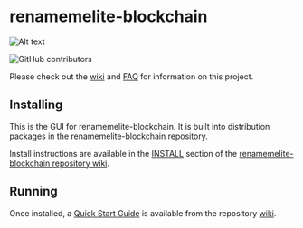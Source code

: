 # renamemelite-blockchain
![Alt text](https://www.renamemenetwork.org/img/renamemelite_logo.svg)

![GitHub contributors](https://img.shields.io/github/contributors/Renameme-Network/renameme-blockchain?logo=GitHub)

Please check out the [wiki](https://github.com/Renameme-Network/renameme-blockchain/wiki)
and [FAQ](https://github.com/Renameme-Network/renameme-blockchain/wiki/FAQ) for
information on this project.

## Installing

This is the GUI for renamemelite-blockchain. It is built into distribution packages in the renamemelite-blockchain repository.

Install instructions are available in the
[INSTALL](https://github.com/Renameme-Network/renameme-blockchain/wiki/INSTALL)
section of the
[renamemelite-blockchain repository wiki](https://github.com/Renameme-Network/renameme-blockchain/wiki).

## Running

Once installed, a
[Quick Start Guide](https://github.com/Renameme-Network/renameme-blockchain/wiki/Quick-Start-Guide)
is available from the repository
[wiki](https://github.com/Renameme-Network/renameme-blockchain/wiki).
